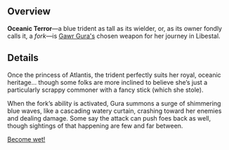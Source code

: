 <!-- title: Oceanic Terror -->
<!-- quote: We have a tickler, a healer, and... a mop? -->
<!-- chapters: 0 -->
<!-- images: (Gura's first time wielding Oceanic Terror), (Oceanic Terror as viewed from the inventory), (Oceanic Terror's ability activated) -->
<!-- model: true -->

## Overview

**Oceanic Terror**—a blue trident as tall as its wielder, or, as its owner fondly calls it, a _fork_—is [Gawr Gura's](#entry:gura-entry) chosen weapon for her journey in Libestal.

## Details

Once the princess of Atlantis, the trident perfectly suits her royal, oceanic heritage... though some folks are more inclined to believe she’s just a particularly scrappy commoner with a fancy stick (which she stole).

When the fork’s ability is activated, Gura summons a surge of shimmering blue waves, like a cascading watery curtain, crashing toward her enemies and dealing damage. Some say the attack can push foes back as well, though sightings of that happening are few and far between.

[Become wet!](#embed:https://www.youtube.com/live/PJtapc2_7ok?si=cvMAuRigm1F37XG_&t=5396)
